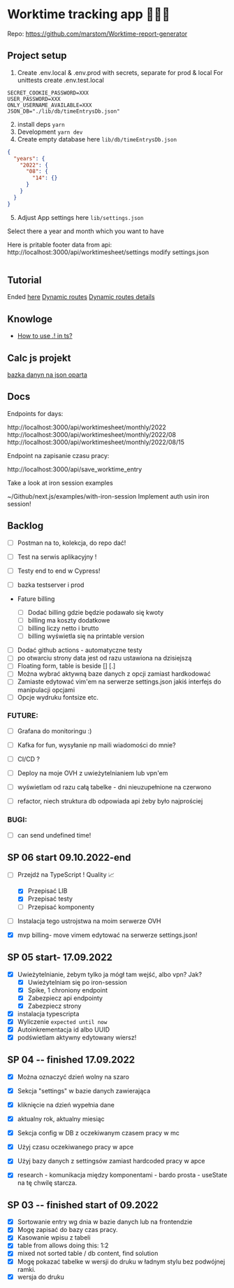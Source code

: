 # Worktime tracking app 👨🏼‍💻

Repo: https://github.com/marstom/Worktime-report-generator

## Project setup

1. Create .env.local & .env.prod with secrets, separate for prod & local
   For unittests create .env.test.local

```
SECRET_COOKIE_PASSWORD=XXX
USER_PASSWORD=XXX
ONLY_USERNAME_AVAILABLE=XXX
JSON_DB="./lib/db/timeEntrysDb.json"
```

2. install deps `yarn`
3. Development `yarn dev`
4. Create empty database here `lib/db/timeEntrysDb.json`

```json
{
  "years": {
    "2022": {
      "08": {
        "14": {}
      }
    }
  }
}
```

5. Adjust App settings here `lib/settings.json`

Select there a year and month which you want to have

Here is pritable footer data from api:
http://localhost:3000/api/worktimesheet/settings
modify settings.json

```

```

## Tutorial

Ended [here](https://nextjs.org/learn/basics/assets-metadata-css/styling-tips)
[Dynamic routes](https://nextjs.org/learn/basics/dynamic-routes)
[Dynamic routes details](https://nextjs.org/learn/basics/dynamic-routes/dynamic-routes-details)

## Knowloge

- [How to use .! in ts?](https://blog.logrocket.com/understanding-exclamation-mark-typescript/)

## Calc js projekt

[bazka danyn na json oparta](https://www.npmjs.com/package/node-json-db)

## Docs

Endpoints for days:

http://localhost:3000/api/worktimesheet/monthly/2022
http://localhost:3000/api/worktimesheet/monthly/2022/08
http://localhost:3000/api/worktimesheet/monthly/2022/08/15

Endpoint na zapisanie czasu pracy:

http://localhost:3000/api/save_worktime_entry

Take a look at iron session examples

~/Github/next.js/examples/with-iron-session
Implement auth usin iron session!

## Backlog

- [ ] Postman na to, kolekcja, do repo dać!
- [ ] Test na serwis aplikacyjny !
- [ ] Testy end to end w Cypress!

- [ ] bazka testserver i prod

- Fature billing

  - [ ] Dodać billing gdzie będzie podawało się kwoty
  - [ ] billing ma koszty dodatkowe
  - [ ] billing liczy netto i brutto
  - [ ] billing wyświetla się na printable version

- [ ] Dodać github actions - automatyczne testy
- [ ] po otwarciu strony data jest od razu ustawiona na dzisiejszą
- [ ] Floating form, table is beside [] [.]
- [ ] Można wybrać aktywną baze danych z opcji zamiast hardkodować
- [ ] Zamiaste edytować vim'em na serwerze settings.json jakiś interfejs do manipulacji opcjami
- [ ] Opcje wydruku fontsize etc.

### FUTURE:

- [ ] Grafana do monitoringu :)
- [ ] Kafka for fun, wysyłanie np maili wiadomości do mnie?
- [ ] CI/CD ?
- [ ] Deploy na moje OVH z uwieżytelnianiem lub vpn'em

- [ ] wyświetlam od razu całą tabelke - dni nieuzupełnione na czerwono
- [ ] refactor, niech struktura db odpowiada api żeby było najprościej

### BUGI:

- [ ] can send undefined time!

## SP 06 start 09.10.2022-end

- [ ] Przejdź na TypeScript ! Quality 📈

  - [x] Przepisać LIB
  - [x] Przepisać testy
  - [ ] Przepisać komponenty

- [ ] Instalacja tego ustrojstwa na moim serwerze OVH
- [x] mvp billing- move vimem edytować na serwerze settings.json!

## SP 05 start- 17.09.2022

- [x] Uwieżytelnianie, żebym tylko ja mógł tam wejść, albo vpn? Jak?
  - [x] Uwieżytelniam się po iron-session
  - [x] Spike, 1 chroniony endpoint
  - [x] Zabezpiecz api endpointy
  - [x] Zabezpiecz strony
- [x] instalacja typescripta
- [x] Wyliczenie `expected until now`
- [x] Autoinkrementacja id albo UUID
- [x] podświetlam aktywny edytowany wiersz!

## SP 04 -- finished 17.09.2022

- [x] Można oznaczyć dzień wolny na szaro
- [x] Sekcja "settings" w bazie danych zawierająca
- [x] kliknięcie na dzień wypełnia dane
- [x] aktualny rok, aktualny miesiąc
- [x] Sekcja config w DB z oczekiwanym czasem pracy w mc
- [x] Użyj czasu oczekiwanego pracy w apce
- [x] Użyj bazy danych z settingsów zamiast hardcoded pracy w apce

- [x] research - komunikacja między komponentami - bardo prosta - useState na tę chwilę starcza.

## SP 03 -- finished start of 09.2022

- [x] Sortowanie entry wg dnia w bazie danych lub na frontendzie
- [x] Mogę zapisać do bazy czas pracy.
- [x] Kasowanie wpisu z tabeli
- [x] table from allows doing this: 1:2
- [x] mixed not sorted table / db content, find solution
- [x] Mogę pokazać tabelke w wersji do druku w ładnym stylu bez podwójnej ramki.
- [x] wersja do druku
